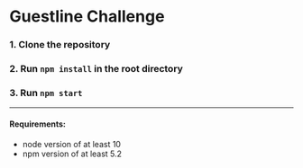 # Guestline Challenge

### 1. Clone the repository
### 2. Run ```npm install``` in the root directory
### 3. Run ```npm start```

---

#### Requirements:
* node version of at least 10
* npm version of at least 5.2
